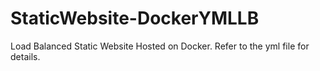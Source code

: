 # StaticWebsite-DockerYMLLB
Load Balanced Static Website Hosted on Docker. Refer to the yml file for details.
